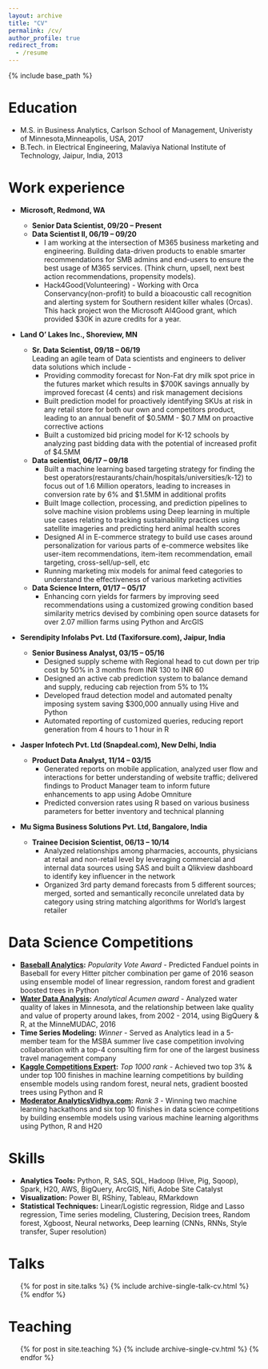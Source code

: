 ```yaml
---
layout: archive
title: "CV"
permalink: /cv/
author_profile: true
redirect_from:
  - /resume
---
```


{% include base_path %}

Education
======
* M.S. in Business Analytics, Carlson School of Management, Univeristy of Minnesota,Minneapolis, USA, 2017
* B.Tech. in Electrical Engineering, Malaviya National Institute of Technology, Jaipur, India, 2013

Work experience
======
* **Microsoft, Redmond, WA**
	* **Senior Data Scientist,                              	09/20 – Present** <br />
	* **Data Scientist II,                              		06/19 – 09/20** <br />
		* I am working at the intersection of M365 business marketing and engineering. Building data-driven products to enable smarter recommendations for SMB admins and end-users to ensure the best usage of M365 services. (Think churn, upsell, next best action recommendations, propensity models).
		* Hack4Good(Volunteering) - Working with Orca Conservancy(non-profit) to build a bioacoustic call recognition and alerting system for Southern resident killer whales (Orcas). This hack project won the Microsoft AI4Good grant, which provided $30K in azure credits for a year.
* **Land O’ Lakes Inc., Shoreview, MN**
	* **Sr. Data Scientist,                              		09/18 – 06/19** <br />
		Leading an agile team of Data scientists and engineers to deliver data solutions which include -
		* Providing commodity forecast for Non-Fat dry milk spot price in the futures market which results in $700K savings annually by improved forecast (4 cents) and risk management decisions
		* Built prediction model for proactively identifying SKUs at risk in any retail store for both our own and competitors product, leading to an annual benefit of $0.5MM - $0.7 MM on proactive corrective actions
		* Built a customized bid pricing model for K-12 schools by analyzing past bidding data with the potential of increased profit of $4.5MM
	* **Data scientist,       	                       			06/17 – 09/18**
		* Built a machine learning based targeting strategy for finding the best operators(restaurants/chain/hospitals/universities/k-12) to focus out of 1.6 Million operators, leading to increases in conversion rate by 6% and $1.5MM in additional profits
		* Built Image collection, processing, and prediction pipelines to solve machine vision problems using Deep learning in multiple use cases relating to tracking sustainability practices using satellite imageries and predicting herd animal health scores
		* Designed AI in E-commerce strategy to build use cases around personalization for various parts of e-commerce websites like user-item recommendations, item-item recommendation, email targeting, cross-sell/up-sell, etc
		* Running marketing mix models for animal feed categories to understand the effectiveness of various marketing activities
	* **Data Science Intern,                                     01/17 – 05/17**
		* Enhancing corn yields for farmers by improving seed recommendations using a customized growing condition based similarity metrics devised by combining open source datasets for over 2.07 million farms using Python and ArcGIS

* **Serendipity Infolabs Pvt. Ltd (Taxiforsure.com), Jaipur, India**
	* **Senior Business Analyst,                                 03/15 – 05/16**
		* Designed supply scheme with Regional head to cut down per trip cost by 50% in 3 months from INR 130 to INR 60
		* Designed an active cab prediction system to balance demand and supply, reducing cab rejection from 5% to 1%
		* Developed fraud detection model and automated penalty imposing system saving $300,000 annually using Hive and Python
		* Automated reporting of customized queries, reducing report generation from 4 hours to 1 hour in R
* **Jasper Infotech Pvt. Ltd (Snapdeal.com), New Delhi, India**
	* **Product Data Analyst,                                    11/14 – 03/15**
		* Generated reports on mobile application, analyzed user flow and interactions for better understanding of website traffic; delivered findings to Product Manager team to inform future enhancements to app using Adobe Omniture
		* Predicted conversion rates using R based on various business parameters for better inventory and technical planning
* **Mu Sigma Business Solutions Pvt. Ltd, Bangalore, India**
	* **Trainee Decision Scientist,                              06/13 – 10/14**
		* Analyzed relationships among pharmacies, accounts, physicians at retail and non-retail level by leveraging commercial and internal data sources using SAS and built a Qlikview dashboard to identify key influencer in the network
		* Organized 3rd party demand forecasts from 5 different sources; merged, sorted and semantically reconcile unrelated data by category using string matching algorithms for World’s largest retailer

Data Science Competitions
======
* **[Baseball Analytics](https://carlsonschool.umn.edu/news/msba-team-shows-prowess-in-analyzing-baseball-stats):** *Popularity Vote Award* - Predicted Fanduel points in Baseball for every Hitter pitcher combination per game of 2016 season using ensemble model of linear regression, random forest and gradient boosted trees in Python
* **[Water Data Analysis](http://minneanalytics.org/diving-into-water-data-the-outcomes-of-minnemudac/):** *Analytical Acumen award* - Analyzed water quality of lakes in Minnesota, and the relationship between lake quality and value of property around lakes, from 2002 - 2014, using BigQuery & R, at the MinneMUDAC, 2016
* **Time Series Modeling:** *Winner* - Served as Analytics lead in a 5-member team for the MSBA summer live case competition involving collaboration with a top-4 consulting firm for one of the largest business travel management company
* **[Kaggle Competitions Expert](https://www.kaggle.com/aayushmnit):** *Top 1000 rank* - Achieved two top 3% & under top 100 finishes in machine learning competitions by building ensemble models using random forest, neural nets, gradient boosted trees using Python and R
* **[Moderator AnalyticsVidhya.com](https://datahack.analyticsvidhya.com/user/profile/aayushmnit):** *Rank 3* - Winning two machine learning hackathons and six top 10 finishes in data science competitions by building ensemble models using various machine learning algorithms using Python, R and H20
  
Skills
======
* **Analytics Tools:** Python, R, SAS, SQL, Hadoop (Hive, Pig, Sqoop), Spark, H20, AWS, BigQuery, ArcGIS, Nifi, Adobe Site Catalyst
* **Visualization:** Power BI, RShiny, Tableau, RMarkdown
* **Statistical Techniques:** Linear/Logistic regression, Ridge and Lasso regression, Time series modeling, Clustering, Decision trees, Random forest, Xgboost, Neural networks, Deep learning (CNNs, RNNs, Style transfer, Super resolution)

Talks
======
  <ul>{% for post in site.talks %}
    {% include archive-single-talk-cv.html %}
  {% endfor %}</ul>
  
Teaching
======
  <ul>{% for post in site.teaching %}
    {% include archive-single-cv.html %}
  {% endfor %}</ul>
